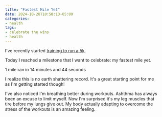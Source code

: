 ```yaml
---
title: "Fastest Mile Yet"
date: 2024-10-28T10:58:13-05:00
categories:
- health
tags:
- celebrate the wins
- health
---
```


I've recently started [training to run a 5k](/posts/2024-10-09-training-for-my-first-5k/).

Today I reached a milestone that I want to celebrate: my fastest mile yet.

1 mile ran in 14 minutes and 44 seconds

I realize this is no earth shattering record.  It's a great starting point for
me as I'm getting started though!

I've also noticed I'm breathing better during workouts.  Ashthma has always been
an excuse to limit myself.  Now I'm surprised it's my leg muscles that tire
before my lungs give out.  My body actually adapting to overcome the stress of
the workouts is an amazing feeling.

